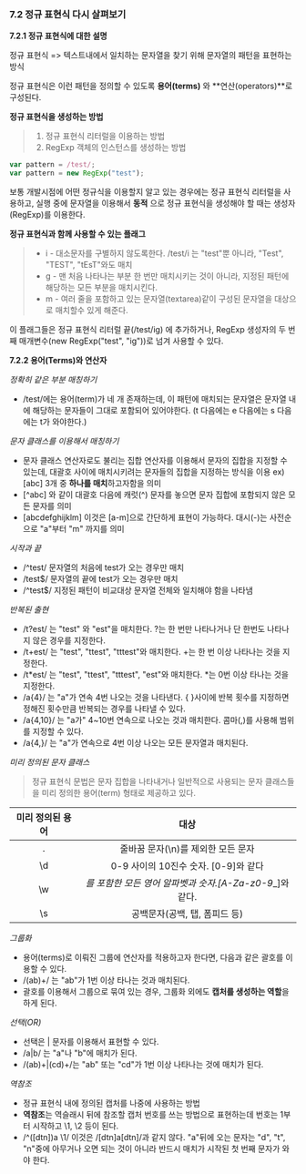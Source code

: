 ### 7.2 정규 표현식 다시 살펴보기

**7.2.1 정규 표현식에 대한 설명**

정규 표현식 => 텍스트내에서 일치하는 문자열을 찾기 위해 문자열의 패턴을 표현하는 방식

정규 표현식은 이런 패턴을 정의할 수 있도록 **용어(terms)** 와 **연산(operators)**로 구성된다.



**정규 표현식을 생성하는 방법**

> 1. 정규 표현식 리터럴을 이용하는 방법 
> 2. RegExp 객체의 인스턴스를 생성하는 방법

```javascript
var pattern = /test/;
var pattern = new RegExp("test");
```

보통 개발시점에 어떤 정규식을 이용할지 알고 있는 경우에는 정규 표현식 리터럴을 사용하고, 실행 중에 문자열을 이용해서 **동적** 으로 정규 표현식을 생성해야 할 때는 생성자(RegExp)를 이용한다.



**정규 표현식과 함께 사용할 수 있는 플래그**

> * i - 대소문자를 구별하지 않도록한다. /test/i 는 "test"뿐 아니라, "Test", "TEST", "tEsT"와도 매치
> * g - 맨 처음 나타나는 부분 한 번만 매치시키는 것이 아니라, 지정된 패턴에 해당하는 모든 부분을 매치시킨다.
> * m - 여러 줄을 포함하고 있는 문자열(textarea)같이 구성된 문자열을 대상으로 매치할수 있게 해준다.

이 플래그들은 정규 표현식 리터럴 끝(/test/ig) 에 추가하거나, RegExp 생성자의 두 번째 매개변수(new RegExp("test", "ig"))로 넘겨 사용할 수 있다.



**7.2.2 용어(Terms)와 연산자**

*정확히 같은 부분 매칭하기*

* /test/에는 용어(term)가 네 개 존재하는데, 이 패턴에 매치되는 문자열은 문자열 내에 해당하는 문자들이 그대로 포함되어 있어야한다. (t 다음에는 e 다음에는 s 다음에는 t가 와야한다.)

*문자 클래스를 이용해서 매칭하기*

* 문자 클래스 연산자로도 불리는 집합 연산자를 이용해서 문자의 집합을 지정할 수 있는데, 대괄호 사이에 매치시키려는 문자들의 집합을 지정하는 방식을 이용 ex) [abc] 3개 중 **하나를 매치**하고자함을 의미
* [^abc] 와 같이 대괄호 다음에 캐럿(^) 문자를 놓으면 문자 집합에 포함되지 않은 모든 문자를 의미
* [abcdefghijklm] 이것은 [a-m]으로 간단하게 표현이 가능하다. 대시(-)는 사전순으로 "a"부터 "m" 까지를 의미

*시작과 끝*

* /^test/ 문자열의 처음에 test가 오는 경우만 매치
* /test$/ 문자열의 끝에 test가 오는 경우만 매치
* /^test$/ 지정된 패턴이 비교대상 문자열 전체와 일치해야 함을 나타냄

*반복된 출현*

* /t?est/ 는 "test" 와 "est"을 매치한다. ?는 한 번만 나타나거나 단 한번도 나타나지 않은 경우를 지정한다.
* /t+est/ 는 "test", "ttest", "tttest"와 매치한다. +는 한 번 이상 나타나는 것을 지정한다.
* /t*est/ 는 "test", "ttest", "tttest", "est"와 매치한다. *는 0번 이상 타나는 것을 지정한다.
* /a{4}/ 는 "a"가 연속 4번 나오는 것을 나타낸다. { }사이에 반복 횟수를 지정하면 정해진 횟수만큼 반복되는 경우를 나타낼 수 있다.
* /a{4,10}/ 는 "a가" 4~10번 연속으로 나오는 것과 매치한다. 콤마(,)를 사용해 범위를 지정할 수 있다.
* /a{4,}/ 는 "a"가 연속으로 4번 이상 나오는 모든 문자열과 매치된다.

*미리 정의된 문자 클래스*

> 정규 표현식 문법은 문자 집합을 나타내거나 일반적으로 사용되는 문자 클래스들을 미리 정의한 용어(term) 형태로 제공하고 있다.

| 미리 정의된 용어 |                           대상                           |
| :--------------: | :------------------------------------------------------: |
|        .         |            줄바꿈 문자(\n)를 제외한 모든 문자            |
|        \d        |           0-9 사이의 10진수 숫자. [0-9]와 같다           |
|        \w        | _를 포함한 모든 영어 알파벳과 숫자.[A-Za-z0-9__]와 같다. |
|        \s        |              공백문자(공백, 탭, 폼피드 등)               |

*그룹화*

* 용어(terms)로 이뤄진 그룹에 연산자를 적용하고자 한다면, 다음과 같은 괄호를 이용할 수 있다.
* /(ab)+/ 는 "ab"가 1번 이상 타나는 것과 매치된다.
* 괄호를 이용해서 그룹으로 묶여 있는 경우, 그룹화 외에도 **캡처를 생성하는 역할**을 하게 된다.

*선택(OR)*

* 선택은 | 문자를 이용해서 표현할 수 있다.
* /a|b/ 는 "a"나 "b"에 매치가 된다.
* /(ab)+|(cd)+/는 "ab" 또는 "cd"가 1번 이상 나타나는 것에 매치가 된다.

*역참조*

* 정규 표현식 내에 정의된 캡처를 나중에 사용하는 방법
* **역참조**는 역슬래시 뒤에 참조할 캡처 번호를 쓰는 방법으로 표현하는데 번호는 1부터 시작하고 \1, \2 등이 된다.
* /^([dtn])a \1/  이것은 /[dtn]a[dtn]/과 같지 않다. "a"뒤에 오는 문자는 "d", "t", "n"중에 아무거나 오면 되는 것이 아니라 반드시 매치가 시작된 첫 번째 문자가 와야 한다.

